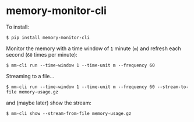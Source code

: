 # memory-monitor-cli

To install:
```shell
$ pip install memory-monitor-cli
```

Monitor the memory with a time window of `1` minute (`m`) and refresh each second (`60` times per minute):
```shell
$ mm-cli run --time-window 1 --time-unit m --frequency 60
```

Streaming to a file...
```shell
$ mm-cli run --time-window 1 --time-unit m --frequency 60 --stream-to-file memory-usage.gz
```
and (maybe later) show the stream:
```shell
$ mm-cli show --stream-from-file memory-usage.gz
```